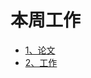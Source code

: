 # 本周工作
- [1、论文](https://github.com/Darren-pty/Research/blob/main/paper/2-paper%20note/paper.md)
- [2、工作](https://github.com/Darren-pty/Research/blob/main/Learning%20of%20way/Semester/MiddleStation/5.md)




